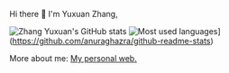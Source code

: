 
Hi there 👋 I'm Yuxuan Zhang, 

![Zhang Yuxuan's GitHub stats](https://github-readme-stats.vercel.app/api?username=Xiaojiu-z&show_icons=true&count_private=true&hide=prs&theme=default)
![Most used languages](https://github-readme-stats.vercel.app/api/top-langs/?username=Xiaojiu-z&&layout=compact)](https://github.com/anuraghazra/github-readme-stats)

More about me: [My personal web.](https://xiaojiu-z.github.io/YuxuanZhang.github.io/)
